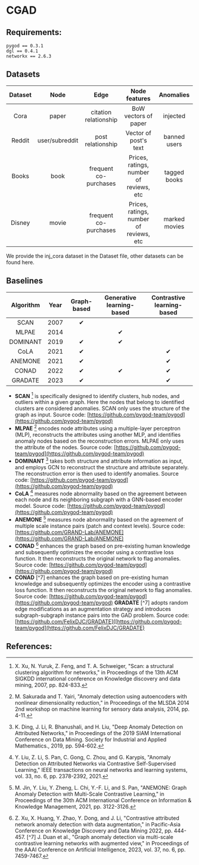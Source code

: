 # CGAD

## Requirements:
```
pygod == 0.3.1
dgl == 0.4.1
networkx == 2.6.3
```

## Datasets
| Dataset | Node   | Edge                   | Node features                        | Anomalies      |
|:-------:|:------:|:----------------------:|:------------------------------------:|:--------------:|
| Cora    | paper  | citation relationship  | BoW vectors of paper                 | injected       |
| Reddit  | user/subreddit | post relationship | Vector of post's text               | banned users   |
| Books   | book   | frequent co-purchases | Prices, ratings, number of reviews, etc | tagged books   |
| Disney  | movie  | frequent co-purchases | Prices, ratings, number of reviews, etc | marked movies  |

We provide the inj_cora dataset in the Dataset file, other datasets can be found here.

## Baselines
| Algorithm | Year | Graph-based | Generative learning-based | Contrastive learning-based |
|:---------:|:----:|:------------:|:----------:|:--------------------------:|
|   SCAN    | 2007 |       ✔      |            |                            |
|   MLPAE   | 2014 |              |      ✔     |                            |
| DOMINANT  | 2019 |       ✔      |      ✔     |                            |
|   CoLA    | 2021 |       ✔      |            |             ✔              |
|  ANEMONE  | 2021 |       ✔      |            |             ✔              |
|   CONAD   | 2022 |       ✔      |      ✔     |             ✔              |
|  GRADATE  | 2023 |       ✔      |            |             ✔              |

- **SCAN** [^1] is specifically designed to identify clusters, hub nodes, and outliers within a given graph. Here the nodes that belong to identified clusters are considered anomalies. SCAN only uses the structure of the graph as input. Source code: [https://github.com/pygod-team/pygod](https://github.com/pygod-team/pygod)
- **MLPAE**	[^2] encodes node attributes using a multiple-layer perceptron (MLP), reconstructs the attributes using another MLP, and identifies anomaly nodes based on the reconstruction errors. MLPAE only uses the attribute of the nodes. Source code: [https://github.com/pygod-team/pygod](https://github.com/pygod-team/pygod)
- **DOMINANT** [^3] takes both structure and attribute information as input, and employs GCN to reconstruct the structure and attribute separately. The reconstruction error is then used to identify anomalies. Source code: [https://github.com/pygod-team/pygod](https://github.com/pygod-team/pygod)
- **CoLA** [^4] measures node abnormality based on the agreement between each node and its neighboring subgraph with a GNN-based encoder model. Source code: [https://github.com/pygod-team/pygod](https://github.com/pygod-team/pygod)
- **ANEMONE** [^5] measures node abnormality based on the agreement of multiple scale instance pairs (patch and context levels).  Source code: [https://github.com/GRAND-Lab/ANEMONE](https://github.com/GRAND-Lab/ANEMONE)
- **CONAD** [^6] enhances the graph based on pre-existing human knowledge and subsequently optimizes the encoder using a contrastive loss function. It then reconstructs the original network to flag anomalies. Source code: [https://github.com/pygod-team/pygod](https://github.com/pygod-team/pygod)
- **CONAD** [^7] enhances the graph based on pre-existing human knowledge and subsequently optimizes the encoder using a contrastive loss function. It then reconstructs the original network to flag anomalies. Source code: [https://github.com/pygod-team/pygod](https://github.com/pygod-team/pygod)
**GRADATE** [^7] adopts random edge modifications as an augmentation strategy and introduces subgraph-subgraph instance pairs into the GAD problem. Source code: [https://github.com/FelixDJC/GRADATE]([https://github.com/pygod-team/pygod](https://github.com/FelixDJC/GRADATE)


## References:
[^1]: X. Xu, N. Yuruk, Z. Feng, and T. A. Schweiger, "Scan: a structural clustering algorithm for networks," in Proceedings of the 13th ACM SIGKDD international conference on Knowledge discovery and data mining, 2007, pp. 824-833. 
[^2]: M. Sakurada and T. Yairi, "Anomaly detection using autoencoders with nonlinear dimensionality reduction," in Proceedings of the MLSDA 2014 2nd workshop on machine learning for sensory data analysis, 2014, pp. 4-11. 
[^3]: K. Ding, J. Li, R. Bhanushali, and H. Liu, "Deep Anomaly Detection on Attributed Networks," in Proceedings of the 2019 SIAM International Conference on Data Mining. Society for Industrial and Applied Mathematics., 2019, pp. 594-602.
[^4]: Y. Liu, Z. Li, S. Pan, C. Gong, C. Zhou, and G. Karypis, "Anomaly Detection on Attributed Networks via Contrastive Self-Supervised Learning," IEEE transactions on neural networks and learning systems, vol. 33, no. 6, pp. 2378-2392, 2021.
[^5]: M. Jin, Y. Liu, Y. Zheng, L. Chi, Y.-F. Li, and S. Pan, "ANEMONE: Graph Anomaly Detection with Multi-Scale Contrastive Learning," in Proceedings of the 30th ACM International Conference on Information & Knowledge Management, 2021, pp. 3122-3126. 
[^6]: Z. Xu, X. Huang, Y. Zhao, Y. Dong, and J. Li, "Contrastive attributed network anomaly detection with data augmentation," in Pacific-Asia Conference on Knowledge Discovery and Data Mining 2022, pp. 444-457. 
[^7] J. Duan et al., "Graph anomaly detection via multi-scale contrastive learning networks with augmented view," in Proceedings of the AAAI Conference on Artificial Intelligence, 2023, vol. 37, no. 6, pp. 7459-7467. 



